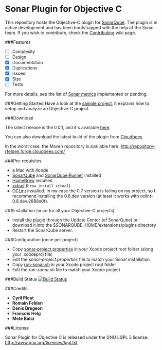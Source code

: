 Sonar Plugin for Objective C
============================

This repository hosts the Objective-C plugin for [SonarQube](http://www.sonarqube.org/). The plugin is in active development and has been bootstrapped with the help of the Sonar team. If you wish to contribute, check the [Contributing](https://github.com/octo-technology/sonar-objective-c/wiki/Contributing) wiki page.

###Features

- [ ] Complexity
- [ ] Design
- [x] Documentation
- [x] Duplications
- [x] Issues
- [x] Size
- [ ] Tests

For more details, see the list of [Sonar metrics](https://github.com/octo-technology/sonar-objective-c/wiki/Features) implemented or pending.

###Getting Started
Have a look at the [sample project](https://github.com/octo-technology/sample-sonar-objective-c), it explains how to setup and analyze an Objective-C project.

###Download

The latest release is the 0.0.1, and it's available [here](http://repository-rfelden.forge.cloudbees.com/release/org/codehaus/sonar-plugin/objectivec/sonar-objective-c-plugin/0.0.1/sonar-objective-c-plugin-0.0.1.jar).

You can also download the latest build of the plugin from [Cloudbees](https://rfelden.ci.cloudbees.com/job/sonar-objective-c/lastSuccessfulBuild/artifact/target/).

In the worst case, the Maven repository is available here: http://repository-rfelden.forge.cloudbees.com/

###Pre-requisites

- a Mac with Xcode
- [SonarQube](http://docs.codehaus.org/display/SONAR/Setup+and+Upgrade) and [SonarQube Runner](http://docs.codehaus.org/display/SONAR/Installing+and+Configuring+SonarQube+Runner) installed
- [HomeBrew](http://brew.sh) installed
- [xctool](https://github.com/facebook/xctool) (```brew install xctool```)
- [OCLint](http://docs.oclint.org/en/dev/intro/installation.html) installed. In my case the 0.7 version is failing on my project, so I recommend installing the 0.8.dev version (at least it works with oclint-0.8.dev.2888e0f). 

###Installation (once for all your Objective-C projects)
- Install [the plugin](http://repository-rfelden.forge.cloudbees.com/release/org/codehaus/sonar-plugin/objectivec/sonar-objective-c-plugin/0.0.1/sonar-objective-c-plugin-0.0.1.jar) through the Update Center (of SonarQube) or download it into the $SONARQUBE_HOME/extensions/plugins directory
- Restart the SonarQube server.

###Configuration (once per project)
- Copy [sonar-project.properties](https://github.com/octo-technology/sonar-objective-c/blob/master/sample/sonar-project.properties) in your Xcode project root folder (along your .xcodeproj file)
- Edit the *sonar-project.properties* file to match your Sonar installation
- Copy [run-sonar.sh](https://github.com/octo-technology/sonar-objective-c/blob/master/script/run-sonar.sh) in your Xcode project root folder
- Edit the *run-sonar.sh* file to match your Xcode project


###Build Status
[![Build Status](https://rfelden.ci.cloudbees.com/job/sonar-objective-c/badge/icon)](https://rfelden.ci.cloudbees.com/job/sonar-objective-c/)

###Credits
* **Cyril Picat**
* **Romain Felden**
* **Denis Bregeon**
* **François Helg**
* **Mete Balci**

###License

Sonar Plugin for Objective C is released under the GNU LGPL 3 license:  
http://www.gnu.org/licenses/lgpl.txt

